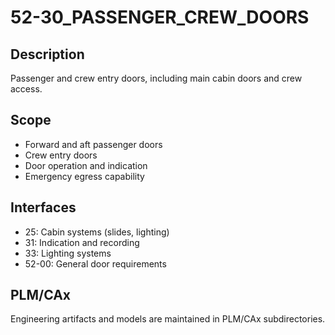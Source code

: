 # 52-30_PASSENGER_CREW_DOORS

## Description
Passenger and crew entry doors, including main cabin doors and crew access.

## Scope
- Forward and aft passenger doors
- Crew entry doors
- Door operation and indication
- Emergency egress capability

## Interfaces
- 25: Cabin systems (slides, lighting)
- 31: Indication and recording
- 33: Lighting systems
- 52-00: General door requirements

## PLM/CAx
Engineering artifacts and models are maintained in PLM/CAx subdirectories.
